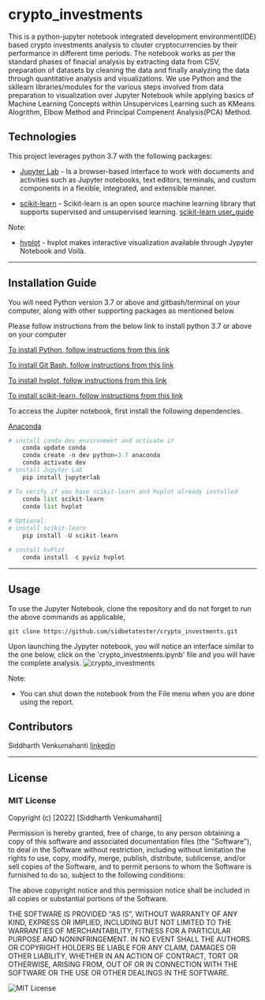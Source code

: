 # crypto_investments
This is a python-jupyter notebook integrated development environment(IDE) based crypto investments analysis to clsuter cryptocurrencies by their performance in different time periods. The notebook works as per the standard phases of finacial analysis by extracting data from CSV, preparation of datasets by cleaning the data and finally analyzing the data through quantitative analysis and visualizations. We use Python and the skllearn libraries/modules for the various steps involved from data preparation to visualization over Jupyter Notebook while applying basics of Machine Learning Concepts within Unsupervices Learning such as KMeans Alogrithm, Elbow Method and Principal Compenent Analysis(PCA) Method. 


## Technologies

This project leverages python 3.7 with the following packages:

* [Jupyter Lab](https://jupyterlab.readthedocs.io/en/stable/#) - Is a browser-based interface to work with documents and activities such as Jupyter notebooks, text editors, terminals, and custom components in a flexible, integrated, and extensible manner.

* [scikit-learn](https://scikit-learn.org/stable/getting_started.html) - Scikit-learn is an open source machine learning library that supports supervised and unsupervised learning. [scikit-learn user_guide](https://scikit-learn.org/stable/user_guide.html) 


Note:
* [hvplot](https://hvplot.holoviz.org/user_guide/Introduction.html) - hvplot makes interactive visualization available through Jypyter Notebook and Voilà. 

---

## Installation Guide

You will need Python version 3.7 or above and gitbash/terminal on your computer, along with other supporting packages as mentioned below. 

Please follow instructions from the below link to install python 3.7 or above on your computer

[To install Python, follow instructions from this link](https://www.python.org/downloads/)

[To install Git Bash, follow instructions from this link](https://github.com/git-guides/install-git)

[To install hvplot, follow instructions from this link](https://holoviz.org/tutorial/Setup.html)

[To install scikit-learn, follow instructions from this link](https://scikit-learn.org/stable/install.html#installation-instructions)


To access the Jupiter notebook, first install the following dependencies.

 [Anaconda](https://docs.anaconda.com/anaconda/install/)

```python
# install conda dev environment and activate it
    conda update conda
    conda create -n dev python=3.7 anaconda
    conda activate dev
# install Jupyter Lab
    pip install jupyterlab

# To verify if you have scikit-learn and hvplot already installed
    conda list scikit-learn
    conda list hvplot
  
# Optional:    
# install scikit-learn
    pip install -U scikit-learn

# install hvPlot
    conda install -c pyviz hvplot

```


---


## Usage

To use the Jupyter Notebook, clone the repository and do not forget to run the above commands as applicable,

```git
git clone https://github.com/sidbetatester/crypto_investments.git
```

Upon launching the Jypyter notebook, you will notice an interface similar to the one below, click  on the 'crypto_investments.ipynb' file and you will have the complete analysis. 
![crypto_investments](Images/Jupyter_Screenshot.jpg)


Note:
* You can shut down the notebook from the File menu when you are done using the report.


## Contributors

Siddharth Venkumahanti
[linkedin](https://www.linkedin.com/in/siddharthvenkumahanti/)


---


## License

### MIT License

Copyright (c) [2022] [Siddharth Venkumahanti]

Permission is hereby granted, free of charge, to any person obtaining a copy
of this software and associated documentation files (the "Software"), to deal
in the Software without restriction, including without limitation the rights
to use, copy, modify, merge, publish, distribute, sublicense, and/or sell
copies of the Software, and to permit persons to whom the Software is
furnished to do so, subject to the following conditions:

The above copyright notice and this permission notice shall be included in all
copies or substantial portions of the Software.

THE SOFTWARE IS PROVIDED "AS IS", WITHOUT WARRANTY OF ANY KIND, EXPRESS OR
IMPLIED, INCLUDING BUT NOT LIMITED TO THE WARRANTIES OF MERCHANTABILITY,
FITNESS FOR A PARTICULAR PURPOSE AND NONINFRINGEMENT. IN NO EVENT SHALL THE
AUTHORS OR COPYRIGHT HOLDERS BE LIABLE FOR ANY CLAIM, DAMAGES OR OTHER
LIABILITY, WHETHER IN AN ACTION OF CONTRACT, TORT OR OTHERWISE, ARISING FROM,
OUT OF OR IN CONNECTION WITH THE SOFTWARE OR THE USE OR OTHER DEALINGS IN THE
SOFTWARE.

![MIT License](Images/MIT_License.png)
